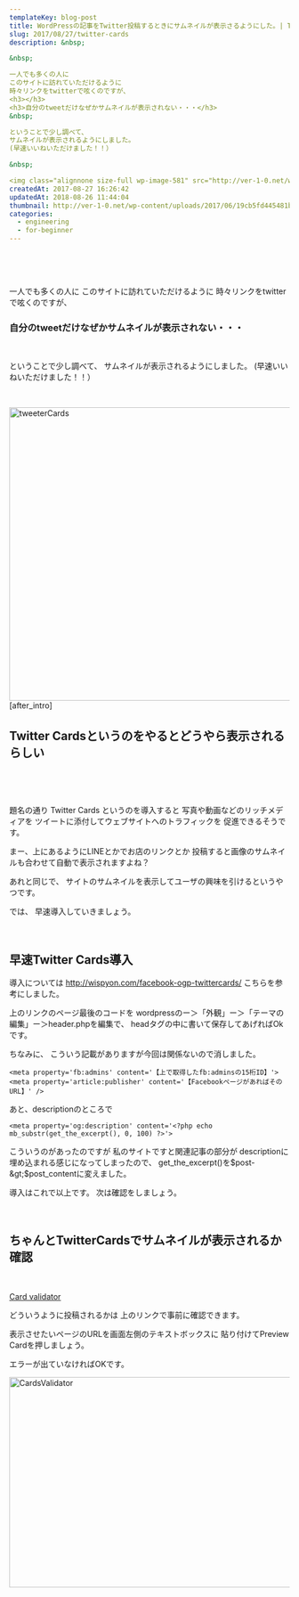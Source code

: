 ```yaml
---
templateKey: blog-post
title: WordPressの記事をTwitter投稿するときにサムネイルが表示さるようにした。| Twitter Cards
slug: 2017/08/27/twitter-cards
description: &nbsp;

&nbsp;

一人でも多くの人に
このサイトに訪れていただけるように
時々リンクをtwitterで呟くのですが、
<h3></h3>
<h3>自分のtweetだけなぜかサムネイルが表示されない・・・</h3>
&nbsp;

ということで少し調べて、
サムネイルが表示されるようにしました。
(早速いいねいただけました！！）

&nbsp;

<img class="alignnone size-full wp-image-581" src="http://ver-1-0.net/wp-content/uploads/2017/08/スクリーンシ
createdAt: 2017-08-27 16:26:42
updatedAt: 2018-08-26 11:44:04
thumbnail: http://ver-1-0.net/wp-content/uploads/2017/06/19cb5fd445481b1337387866670d094f_s.jpg
categories: 
  - engineering
  - for-beginner
---
```


&nbsp;

&nbsp;

一人でも多くの人に
このサイトに訪れていただけるように
時々リンクをtwitterで呟くのですが、
<h3></h3>
<h3>自分のtweetだけなぜかサムネイルが表示されない・・・</h3>
&nbsp;

ということで少し調べて、
サムネイルが表示されるようにしました。
(早速いいねいただけました！！）

&nbsp;

<img class="alignnone size-full wp-image-581" src="http://ver-1-0.net/wp-content/uploads/2017/08/スクリーンショット-2017-08-27-15.46.57.png" alt="tweeterCards" width="648" height="527" />
[after_intro]
<h2 class="chapter">Twitter Cardsというのをやるとどうやら表示されるらしい</h2>
&nbsp;

&nbsp;

題名の通り
Twitter Cards
というのを導入すると
写真や動画などのリッチメディアを
ツイートに添付してウェブサイトへのトラフィックを
促進できるそうです。

まー、上にあるようにLINEとかでお店のリンクとか
投稿すると画像のサムネイルも合わせて自動で表示されますよね？

あれと同じで、
サイトのサムネイルを表示してユーザの興味を引けるというやつです。

では、
早速導入していきましょう。

&nbsp;
<h2 class="chapter">早速Twitter Cards導入</h2>
導入については
<a href="http://wispyon.com/facebook-ogp-twittercards/">http://wispyon.com/facebook-ogp-twittercards/</a>
こちらを参考にしました。

上のリンクのページ最後のコードを
wordpressのー＞「外観」ー＞「テーマの編集」ー＞header.phpを編集で、
headタグの中に書いて保存してあげればOkです。

ちなみに、
こういう記載がありますが今回は関係ないので消しました。
<pre><code class="languaga-markup">&lt;meta property='fb:admins' content='【上で取得したfb:adminsの15桁ID】'&gt;
&lt;meta property='article:publisher' content='【FacebookページがあればそのURL】' /&gt;</code></pre>
あと、descriptionのところで
<pre><code class="languaga-markup">&lt;meta property='og:description' content='&lt;?php echo mb_substr(get_the_excerpt(), 0, 100) ?&gt;'&gt;</code></pre>
こういうのがあったのですが
私のサイトですと関連記事の部分が
descriptionに埋め込まれる感じになってしまったので、
get_the_excerpt()を$post-&gt;$post_contentに変えました。

導入はこれで以上です。
次は確認をしましょう。

&nbsp;
<h2 class="chapter">ちゃんとTwitterCardsでサムネイルが表示されるか確認</h2>
&nbsp;

<a href="https://cards-dev.twitter.com/validator">Card validator</a>

どういうように投稿されるかは
上のリンクで事前に確認できます。

表示させたいページのURLを画面左側のテキストボックスに
貼り付けてPreview Cardを押しましょう。

エラーが出ていなければOKです。

<img class="alignnone size-large wp-image-582" src="http://ver-1-0.net/wp-content/uploads/2017/08/スクリーンショット-2017-08-27-16.19.49-1024x553.png" alt="CardsValidator" width="700" height="378" />


